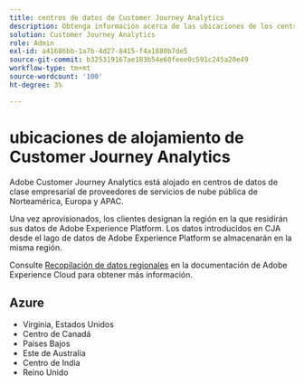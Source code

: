 ```yaml
---
title: centros de datos de Customer Journey Analytics
description: Obtenga información acerca de las ubicaciones de los centros de datos de CJA en todo el mundo.
solution: Customer Journey Analytics
role: Admin
exl-id: a41686bb-1a7b-4d27-8415-f4a1880b7de5
source-git-commit: b325319167ae183b54e60feee0c591c245a20e49
workflow-type: tm+mt
source-wordcount: '100'
ht-degree: 3%

---
```


# ubicaciones de alojamiento de Customer Journey Analytics

Adobe Customer Journey Analytics está alojado en centros de datos de clase empresarial de proveedores de servicios de nube pública de Norteamérica, Europa y APAC.

Una vez aprovisionados, los clientes designan la región en la que residirán sus datos de Adobe Experience Platform. Los datos introducidos en CJA desde el lago de datos de Adobe Experience Platform se almacenarán en la misma región.

Consulte [Recopilación de datos regionales](https://experienceleague.adobe.com/es/docs/core-services/interface/data-collection/rdc) en la documentación de Adobe Experience Cloud para obtener más información.

## Azure

- Virginia, Estados Unidos
- Centro de Canadá
- Países Bajos
- Este de Australia
- Centro de India
- Reino Unido

